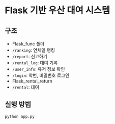 # Flask 기반 우산 대여 시스템

## 구조
- Flask_func 폴더
- `/ranking`: 연체일 랭킹
- `/report`: 신고하기
- `/rental_log`: 대여 기록
- `/user_info`: 유저 정보 확인
- `/login`: 학번, 비밀번호 로그인
- Flask_rental_return
- `/rental`: 대여

## 실행 방법
```bash
python app.py
